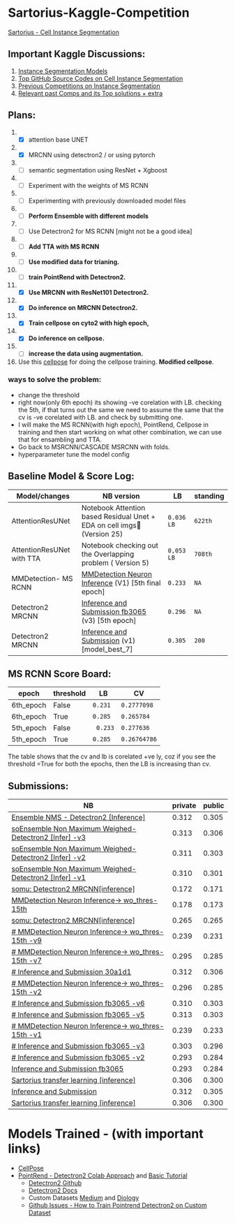 # Sartorius-Kaggle-Competition
[Sartorius - Cell Instance Segmentation](https://www.kaggle.com/c/sartorius-cell-instance-segmentation/overview)


## Important Kaggle Discussions:
1. [Instance Segmentation Models](https://www.kaggle.com/c/sartorius-cell-instance-segmentation/discussion/278883 ) 
2. [Top GitHub Source Codes on Cell Instance Segmentation](https://www.kaggle.com/c/sartorius-cell-instance-segmentation/discussion/280172)
3. [Previous Competitions on Instance Segmentation](https://www.kaggle.com/c/sartorius-cell-instance-segmentation/discussion/278735)
4. [Relevant past Comps and its Top solutions + extra](https://www.kaggle.com/c/sartorius-cell-instance-segmentation/discussion/280291)


## Plans:
1. -[x] attention base UNET
2. -[x] MRCNN using detectron2 / or using pytorch 
3. -[ ] semantic segmentation using ResNet + Xgboost
4. -[ ] Experiment with the weights of MS RCNN
5. -[ ] Experimenting with previously downloaded model files
6. -[ ] **Perform Ensemble with different models**
7. -[ ] Use Detectron2 for MS RCNN [might not be a good idea]
8. -[ ] **Add TTA with MS RCNN**
9. -[ ] **Use modified data for trianing.**
10. -[ ] **train PointRend with Detectron2.**
11. -[x] **Use MRCNN with ResNet101 Detectron2.**
   11. -[x] **Do inference on MRCNN Detectron2.**
12. -[x] **Train cellpose on cyto2 with high epoch,**
   13. -[x] **Do inference on cellpose.**
14. -[ ] **increase the data using augmentation.**
15. Use this [cellpose](https://github.com/Gladiator07/Sartorius-Neuronal-Cell-Segmentation-Kaggle) for doing the cellpose training. **Modified cellpose**.

### ways to solve the problem:
- change the threshold
- right now(only 6th epoch) its showing -ve corelation with LB. checking the 5th, if that turns out the same we need to assume the same that the cv is -ve corelated with LB. and check by submitting one.
- I will make the MS RCNN(with high epoch), PointRend, Cellpose in training and then start working on what other combination, we can use that for ensambling and TTA.
- Go back to MSRCNN/CASCADE MSRCNN with folds.
- hyperparameter tune the model config

## Baseline Model & Score Log:
|Model/changes|NB version|LB|standing|
|---|------|--------|-----------------|
|AttentionResUNet|Notebook Attention based Residual Unet + EDA on cell imgs🧬 (Version 25)|`0.036 LB` | `622th`|
|AttentionResUNet with TTA |Notebook checking out the Overlapping problem ( Version 5)|`0,053 LB` | `708th`|
|MMDetection- MS RCNN|[MMDetection Neuron Inference](https://www.kaggle.com/soumya9977/mmdetection-neuron-inference) (V1) [5th final epoch]|`0.233`|`NA`|
|Detectron2 MRCNN|[Inference and Submission fb3065](https://www.kaggle.com/soumya9977/inference-and-submission-fb3065?scriptVersionId=82753213) (v3) [5th epoch]|`0.296`|`NA`|
|Detectron2 MRCNN|[Inference and Submission](https://www.kaggle.com/soumya9977/inference-and-submission?scriptVersionId=82683243) (v1) [model_best_7]|`0.305`|`200`|

## MS RCNN Score Board:

|epoch|threshold|LB|CV|
|-----|---------|--|--|
|6th_epoch|False|`0.231`|`0.2777098`|
|6th_epoch|True|`0.285`|`0.265784`|
|5th_epoch|False|` 0.233`|`0.277636`|
|5th_epoch|True|`0.285`|`0.26764786`|

The table shows that the cv and lb is corelated +ve ly, coz if you see the threshold =True for both the epochs, then the LB is increasing than cv.

## Submissions:

| NB                                                                                                                                                                   | private | public |
| -------------------------------------------------------------------------------------------------------------------------------------------------------------------- | ------- | ------ |
| [Ensemble NMS - Detectron2 [Inference]](https://www.kaggle.com/soumya9977/ensemble-nms-detectron2-inference?scriptVersionId=83969029)                                | 0.312   | 0.305  |
| [soEnsemble Non Maximum Weighed- Detectron2 [Infer] -v3](https://www.kaggle.com/soumya9977/soensemble-non-maximum-weighed-detectron2-infer?scriptVersionId=83887547) | 0.313   | 0.306  |
| [soEnsemble Non Maximum Weighed- Detectron2 [Infer] -v2](https://www.kaggle.com/soumya9977/soensemble-non-maximum-weighed-detectron2-infer?scriptVersionId=83871516) | 0.311   | 0.303  |
| [soEnsemble Non Maximum Weighed- Detectron2 [Infer] -v1](https://www.kaggle.com/soumya9977/soensemble-non-maximum-weighed-detectron2-infer?scriptVersionId=83864362) | 0.310   | 0.301  |
| [somu: Detectron2 MRCNN[inference]](https://www.kaggle.com/soumya9977/somu-detectron2-mrcnn-inference?scriptVersionId=83815636)                                      | 0.172   | 0.171  |
| [MMDetection Neuron Inference-> wo_thres-15th](https://www.kaggle.com/soumya9977/mmdetection-neuron-inference-wo-thres-15th?scriptVersionId=83804425)                | 0.178   | 0.173  |
| [somu: Detectron2 MRCNN[inference]](https://www.kaggle.com/soumya9977/somu-detectron2-mrcnn-inference?scriptVersionId=83378703)                                      | 0.265   | 0.265  |
| [# MMDetection Neuron Inference-> wo_thres-15th -v9](https://www.kaggle.com/soumya9977/mmdetection-neuron-inference-wo-thres-15th?scriptVersionId=83199281)          | 0.239   | 0.231  |
| [# MMDetection Neuron Inference-> wo_thres-15th -v7](https://www.kaggle.com/soumya9977/mmdetection-neuron-inference-wo-thres-15th?scriptVersionId=83166396)          | 0.295   | 0.285  |
| [# Inference and Submission 30a1d1](https://www.kaggle.com/soumya9977/inference-and-submission-30a1d1?scriptVersionId=83009549)                                      | 0.312   | 0.306  |
| [# MMDetection Neuron Inference-> wo_thres-15th  -v2](https://www.kaggle.com/soumya9977/mmdetection-neuron-inference-wo-thres-15th?scriptVersionId=82923485)         | 0.296   | 0.285  |
| [# Inference and Submission fb3065 -v6](https://www.kaggle.com/soumya9977/inference-and-submission-fb3065?scriptVersionId=82842606)                                  | 0.310   | 0.303  |
| [# Inference and Submission fb3065 -v5](https://www.kaggle.com/soumya9977/inference-and-submission-fb3065?scriptVersionId=82799129)                                  | 0.313   | 0.303  |
| [# MMDetection Neuron Inference-> wo_thres-15th -v1](https://www.kaggle.com/soumya9977/mmdetection-neuron-inference-wo-thres-15th?scriptVersionId=82773104)          | 0.239   | 0.233  |
| [# Inference and Submission fb3065 -v3](https://www.kaggle.com/soumya9977/inference-and-submission-fb3065?scriptVersionId=82753213)                                  | 0.303   | 0.296  |
| [# Inference and Submission fb3065 -v2](https://www.kaggle.com/soumya9977/inference-and-submission-fb3065?scriptVersionId=82746017)                                  | 0.293   | 0.284  |
| [Inference and Submission fb3065](https://www.kaggle.com/soumya9977/inference-and-submission-fb3065?scriptVersionId=82743942)                                        | 0.293   | 0.284  |
| [Sartorius transfer learning [inference]](https://www.kaggle.com/osamurai/sartorius-transfer-learning-inference?scriptVersionId=82706826)                            | 0.306   | 0.300  |
| [Inference and Submission](https://www.kaggle.com/soumya9977/inference-and-submission?scriptVersionId=82683243)                                                      | 0.312   | 0.305  |
| [Sartorius transfer learning [inference]](https://www.kaggle.com/soumya9977/sartorius-transfer-learning-inference?scriptVersionId=82216003) |0.306         |0.300        |


# **Models Trained** - (with important links)
- [CellPose](https://github.com/danielbarco/malatec/blob/main/Notebooks/cellpose_run.ipynb)
- [PointRend - Detectron2 Colab Approach](https://colab.research.google.com/drive/1J0aNSc63s5aLMeTgW0qVXYFOcTwLbU03?usp=sharing) and [Basic Tutorial](https://colab.research.google.com/drive/16jcaJoc6bCFAQ96jDe2HwtXj7BMD_-m5#scrollTo=tjbUIhSxUdm_)
  - [Detectron2 Github](https://github.com/facebookresearch/detectron2)
  - [Detectron2 Docs](https://detectron2.readthedocs.io/en/latest/tutorials/datasets.html)
  - Custom Datasets [Medium](https://medium.com/@chengweizhang2012/how-to-train-detectron2-with-custom-coco-datasets-4d5170c9f389) and [Diology](https://www.dlology.com/blog/how-to-create-custom-coco-data-set-for-instance-segmentation/)
  - [Github Issues - How to Train Pointrend Detectron2 on Custom Dataset](https://github.com/facebookresearch/detectron2/issues/1017)


<!-- >> - skimage.segmentation.relabel_sequential ?
>> - np.pad() ?
 -->
